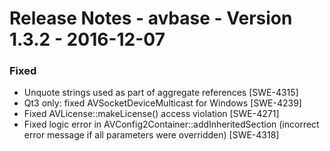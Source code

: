 Release Notes - avbase - Version 1.3.2 - 2016-12-07
===================================================

### Fixed

* Unquote strings used as part of aggregate references [SWE-4315]
* Qt3 only: fixed AVSocketDeviceMulticast for Windows [SWE-4239]
* Fixed AVLicense::makeLicense() access violation [SWE-4271]
* Fixed logic error in AVConfig2Container::addInheritedSection (incorrect error message if all parameters were overridden) [SWE-4318]

